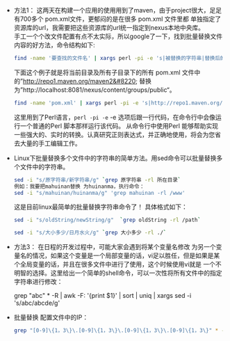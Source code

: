 

- 方法1：
  这两天在构建一个应用的使用用到了maven，由于project很大，足足有700多个 pom.xml文件，更郁闷的是在很多 pom.xml 文件里都
  单独指定了资源库的url，我需要把这些资源库的url统一指定到nexus本地中央库。  
  手工一个个改文件配置有点不太实际，所以google了一下，找到批量替换文件内容的好方法，命令结构如下:  

  ```sh
  find -name '要查找的文件名' | xargs perl -pi -e 's|被替换的字符串|替换后的字符串|g' 。  
  ```

  下面这个例子就是将当前目录及所有子目录下的所有 pom.xml 文件中的&#8221;http://repo1.maven.org/maven2&#8220; 
  替换为&#8221;http://localhost:8081/nexus/content/groups/public&#8220;。

  ```sh
  find -name 'pom.xml' | xargs perl -pi -e 's|http://repo1.maven.org/maven2|http://localhost:8081/nexus/content /groups/public|g'
  ```

  这里用到了Perl语言，`perl -pi -e` -e 选项后跟一行代码，在命令行中会像运行一个普通的Perl 脚本那样运行该代码。
  从命令行中使用Perl 能够帮助实现一些强大的、实时的转换。认真研究正则表达式，并正确地使用，将会为您省去大量的手工编辑工作。
 
- Linux下批量替换多个文件中的字符串的简单方法。用sed命令可以批量替换多个文件中的字符串。
  ```sh
  sed -i "s/原字符串/新字符串/g" `grep 原字符串 -rl 所在目录`
  例如：我要把mahuinan替换 为huinanma，执行命令： 
  sed -i "s/mahuinan/huinanma/g" 'grep mahuinan -rl /www'
  ```

  这是目前linux最简单的批量替换字符串命令了！
  具体格式如下： 
  ```sh
  sed -i "s/oldString/newString/g"  `grep oldString -rl /path`

  sed -i "s/大小多少/日月水火/g" `grep 大小多少 -rl ./`
  ```

- 方法3：
  在日程的开发过程中，可能大家会遇到将某个变量名修改 为另一个变量名的情况，如果这个变量是一个局部变量的话，vi足以胜任，但是如果是某个全局变量的话，并且在很多文件中进行了使用，这个时候使用vi就是 一个不明智的选择。这里给出一个简单的shell命令，可以一次性将所有文件中的指定字符串进行修改：

  grep "abc" * -R | awk -F: '{print $1}' | sort | uniq | xargs sed -i 's/abc/abcde/g'

 
- 批量替换 配置文件中的IP：

  ```sh
  grep "[0-9]\{1，3\}\.[0-9]\{1，3\}\.[0-9]\{1，3\}\.[0-9]\{1，3\}" * -R | awk -F: '{print $1}' |  sort | uniq | xargs sed -i 's/[0-9]\{1，3\}\.[0-9]\{1，3\}\.[0-9]\{1，3\}\.[0-9]\{1，3\}/172\.0\.0\.1/g' 
  ```


